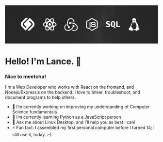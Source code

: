 ![profile-banner](./lance-profile-banner.png)

# Hello! I'm Lance. 👋

### Nice to meetcha! 

I'm a Web Developer who works with React on the frontend, and Nodejs/Expressjs on the backend. I love to tinker, troubleshoot, and document programs to help others.

- 🔭 I’m currently working on improving my understanding of Computer Science fundamentals
- 🌱 I’m currently learning Python as a JavaScript person
- 💬 Ask me about Linux Desktop, and I'll help you as best I can!
- ⚡ Fun fact: I assembled my first personal computer before I turned 14; I still use it, today. :-)
